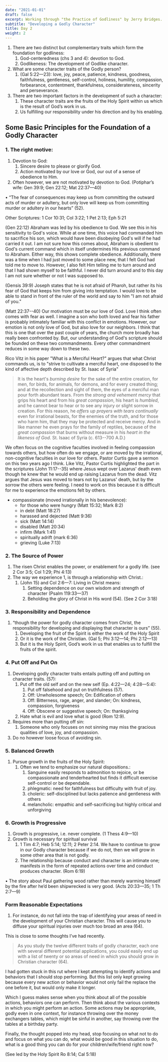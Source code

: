 ```yaml
---
date: "2021-01-01"
draft: false
excerpt: Working through "the Practice of Godliness" by Jerry Bridges.
subtitle: "Developing a Godly Character"
title: Day 2
weight: 2
---
```


1. There are two distinct but complementary traits which form the foundation for godliness:
   1. God-centeredness (chs 3 and 4): devotion to God.
   2. Godlikeness: The development of Godlike character.
2. What are some character traits of the Godly person?
   1. (Gal 5:22—23): love, joy, peace, patience, kindness, goodness, faithfulness, gentleness, self-control, holiness, humility, compassion, forbearance, contentment, thankfulness, considerateness, sincerity and perseverance.
3. There are two important factors in the development of such a character:
   1. These character traits are the fruits of the Holy Spirit within us which is the result of God’s work in us.
   2. Us fulfilling our responsibility under his direction and by his enabling.

## Some Basic Principles for the Foundation of a Godly Character

### 1. The right motive:

1. Devotion to God:
   1. Sincere desire to please or glorify God.
   2. Action motivated by our love or God, our out of a sense of obedience to Him.
2. Often however, we are not motivated by devotion to God. (Potiphar’s wife: Gen 39:9; Gen 22:12; Mat 22:37—40)

• “The fear of consequences may keep us from committing the outward acts of murder or adultery, but only love will keep us from committing murder or adultery in our hearts” (52).

Other Scriptures: 1 Cor 10:31; Col 3:22; 1 Pet 2:13; Eph 5:21

(Gen 22:12) Abraham was led by his obedience to God. We see this in his sensitivity to God's voice. While at one time, this voice had commanded him to sacrifice his son, which would have been disobeying God's will if he had carried it out. I am not sure how this comes about, Abraham is obedient to God's current command which in itself undermines His previous command to Abraham. Either way, this shows complete obedience. Additionally, there was a time when I had just moved to some place new, that I felt God had told me to move to. However, I also felt Him telling me to turn around and that I had shown myself to be faithful. I never did turn around and to this day I am not sure whether or not I was supposed to.

(Gensis 39:9) Joseph states that he is not afraid of Pharoh, but rather its his fear of God that keeps him from giving into temptation. I would love to be able to stand in front of the ruler of the world and say to him "I am not afraid of you."

(Matt 22:37--40) Our motivation must be our love of God. Love I think often comes with fear as well. I imagine a son who both loved and fear his father is probably intimately familiar with this conflict in emotions. However, our emotion is not only love of God, but also love for our neighbors. I think that this is one that over the past couple of years, the church more broadly has really been confronted by. But, our understanding of God's scripture should be founded on these two commandments. Every other commandment reduces in some way down to these two.

Rico Vitz in his paper "What is a Merciful Heart?" argues that what Christ commands us, is to "strive to cultivate a merciful heart, one disposed to the kind of affective depth described by St. Isaac of Syria"

> It is the heart's *burning desire* for the sake of the entire creation, for men, for birds, for animals, for demons, and for every created thing; and at the recollection and sight of them, the eyes of a merciful man pour forth abundant tears. From the *strong and vehement mercy* that grips his heart and from his *great compassion*, his heart is *humbled*, and he cannot bear to hear or to see any injury or slight sorrow in creation. For this reason, he *offers up prayers with tears continually* even for irrational beasts, for the enemies of the truth, and for those who harm him, that they may be protected and receive mercy. And in like manner he even prays for the family of reptiles, because of the *great compassion* that burns without measure in his *heart in the likeness of God*. St. Isaac of Syria (c. 613--700 A.D.)

We often focus on the cognitive faculties involved in feeling compassion towards others, but how often do we engage, or are moved by the irrational, non-cognitive faculties in our love for others. Pastor Curtis gave a sermon on this two years ago I think. Like Vitz, Pastor Curtis highlighted the part in the scriptures (John 11:17--35) where Jesus wept over Lazarus' death even though he knew that he would end up raising Lazarus from the dead. Vitz argues that Jesus was moved to tears not by Lazarus' death, but by the sorrow the others were feeling. I need to work on this because it is difficult for me to experience the emotions felt by others.

* compassionate (moved irrationally in his benevolence):
  * for those who were hungry (Matt 15:32; Mark 8:2)
  * in debt (Matt 18:27)
  * harassed and dejected (Matt 9:36)
  * sick (Matt 14:14)
  * disabled (Matt 20:34)
  * infirm (Mark 1:41)
  * spiritually adrift (mark 6:36)
  * grieving (Luke 7:13)

### 2. The Source of Power

1. The risen Christ enables the power, or enablement for a godly life. (see 2 Cor 3:5; Col 1:29; Phi 4:13)
2. The way we experience 1, is through a relationship with Christ.:
   1. (John 15) and Col 2:6—7: Living in Christ means:
      1. Setting dependence on our own wisdom and strength of character (Psalm 119:33—37)
      2. Beholding the glory of Christ in His word (54). (See 2 Cor 3:18)

### 3. Responsibility and Dependence

1. “though the power for godly character comes from Christ, the responsibility for developing and displaying that character is ours” (55).
   1. Developing the fruit of the Spirit is either the work of the Holy Spirit
   2. Or it is the work of the Christian. (Gal 5; Phi 3:12—14; Phi 2:12—13)
   3. But it is the Holy Spirit, God’s work in us that enables us to fulfill the fruits of the spirit.

### 4. Put Off and Put On

1. Developing godly character traits entails putting off and putting on character traits. (57):
   1. Put off the old self and on the new self (Ep. 4:22—24; 4:28—5:4):
      1. Put off falsehood and put on truthfulness (57).
      2. Off: Unwholesome speech; On: Edification of others
      3. Off: Bitterness, rage, anger, and slander; On: kindness, compassion, forgiveness
      4. Off: Obscene or suggestive speech; On: thanksgiving
   2. Hate what is evil and love what is good (Rom 12:9).
2. Requires more than putting off sin:
   1. Someone who only focuses on not sinning may miss the gracious qualities of love, joy, and compassion.
3. Do no however loose focus of avoiding sin.

### 5. Balanced Growth

1. Pursue growth in the fruits of the Holy Spirit:
   1. Often we tend to emphasize our natural dispositions.:
      1. Sanguine easily responds to admonition to rejoice, or be compassionate and tenderhearted but finds it difficult exercise self-control or be dependable.
      2. phlegmatic: need for faithfulness but difficulty with fruit of joy.
      3. choleric: self-disciplined but lacks patience and gentleness with others
      4. melancholic: empathic and self-sacrificing but highly critical and unforgiving

### 6. Growth is Progressive

1. Growth is progressive, i.e. never complete. (1 Thess 4:9—10)
2. Growth is necessary for spiritual survival
   1. 1 Tim 4:7; Heb 5:14; 12:11; 2 Peter 2:14. We have to continue to grow in our Godly character because if we do not, then we will grow in some other area that is not godly.
   2. The relationship because conduct and character is an intimate one; manifests in the form of repeated actions over time and conduct produces character. (Rom 6:19)

• The story about Paul gathering wood rather than merely warming himself by the fire after he’d been shipwrecked is very good. (Acts 20:33—35; 1 Th 2:7—9)

### Form Reasonable Expectations

1. For instance, do not fall into the trap of identifying your areas of need in the development of your Christian character. This will cause you to diffuse your spiritual injuries over much too broad an area (64).

This is close to some thoughts I’ve had recently.

> As you study the twelve different traits of godly character, each one with several different potential applications, you could easily end up with a list of twenty or so areas of need in which you should grow in Christian character (64).

I had gotten stuck in this rut where I kept attempting to identify actions and behaviors that I should stop performing. But this list only kept growing because every new action or behavior would not only fail the replace the one before it, but would only make it longer. 

Which I guess makes sense when you think about all of the possible actions, behaviors one can perform. Then think about the various contexts in which you might perform an action. Some actions may be appropriate, godly even in one context, for instance throwing over the money exchangers tables, which might be sinful in another, say throwing over the tables at a birthday party.

Finally, the thought popped into my head, stop focusing on what not to do and focus on what you can do, what would be good in this situation to do, what is a good thing you can do for your children/wife/friend right now?

(See led by the Holy Spirit Ro 8:14; Cal 5:18)


